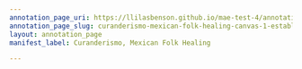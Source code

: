 ```yaml
---
annotation_page_uri: https://llilasbenson.github.io/mae-test-4/annotations/curanderismo-mexican-folk-healing-canvas-1-establishing-a-background-on-the-origins-of-curanderismo-or-folk-medicine-for-chicana-o-xs.json
annotation_page_slug: curanderismo-mexican-folk-healing-canvas-1-establishing-a-background-on-the-origins-of-curanderismo-or-folk-medicine-for-chicana-o-xs
layout: annotation_page
manifest_label: Curanderismo, Mexican Folk Healing

---
```

